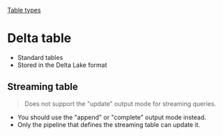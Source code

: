 [Table types](https://docs.databricks.com/en/tables/index.html#differences-between-delta-tables-streaming-tables-and-materialized-views)

# Delta table
- Standard tables
- Stored in the Delta Lake format

## Streaming table
> Does not support the "update" output mode for streaming queries. 
  - You should use the "append" or "complete" output mode instead.
- Only the pipeline that defines the streaming table can update it.
